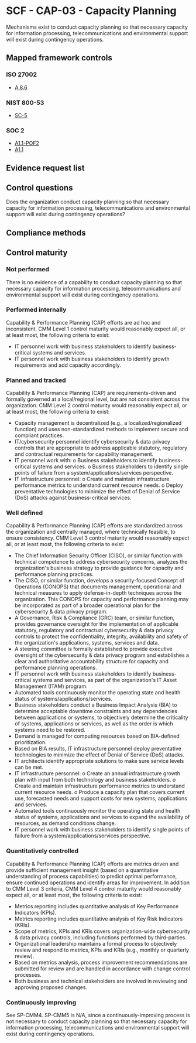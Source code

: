 # SCF - CAP-03 - Capacity Planning
Mechanisms exist to conduct capacity planning so that necessary capacity for information processing, telecommunications and environmental support will exist during contingency operations.
## Mapped framework controls
### ISO 27002
- [A.8.6](../iso27002/a-8.md#a86)

### NIST 800-53
- [SC-5](../nist80053/sc-5.md)

### SOC 2
- [A1.1-POF2](../soc2/a11-pof2.md)
- [A1.1](../soc2/a11.md)

## Evidence request list


## Control questions
Does the organization conduct capacity planning so that necessary capacity for information processing, telecommunications and environmental support will exist during contingency operations?

## Compliance methods


## Control maturity
### Not performed
There is no evidence of a capability to conduct capacity planning so that necessary capacity for information processing, telecommunications and environmental support will exist during contingency operations.

### Performed internally
Capability & Performance Planning (CAP) efforts are ad hoc and inconsistent. CMM Level 1 control maturity would reasonably expect all, or at least most, the following criteria to exist:
- IT personnel work with business stakeholders to identify business-critical systems and services.
- IT personnel work with business stakeholders to identify growth requirements and add capacity accordingly.

### Planned and tracked
Capability & Performance Planning (CAP) are requirements-driven and formally governed at a local/regional level, but are not consistent across the organization. CMM Level 2 control maturity would reasonably expect all, or at least most, the following criteria to exist:
- Capacity management is decentralized (e.g., a localized/regionalized function) and uses non-standardized methods to implement secure and compliant practices.
- IT/cybersecurity personnel identify cybersecurity & data privacy controls that are appropriate to address applicable statutory, regulatory and contractual requirements for capability management.
- IT personnel work with:
o	Business stakeholders to identify business-critical systems and services.
o	Business stakeholders to identify single points of failure from a system/applications/services perspective.
- IT infrastructure personnel:
o	Create and maintain infrastructure performance metrics to understand current resource needs.
o	Deploy preventative technologies to minimize the effect of Denial of Service (DoS) attacks against business-critical services.

### Well defined
Capability & Performance Planning (CAP) efforts are standardized across the organization and centrally managed, where technically feasible, to ensure consistency. CMM Level 3 control maturity would reasonably expect all, or at least most, the following criteria to exist:
- The Chief Information Security Officer (CISO), or similar function with technical competence to address cybersecurity concerns, analyzes the organization's business strategy to provide guidance for capacity and performance planning practices.
- The CISO, or similar function, develops a security-focused Concept of Operations (CONOPS) that documents management, operational and technical measures to apply defense-in-depth techniques across the organization. This CONOPS for capacity and performance planning may be incorporated as part of a broader operational plan for the cybersecurity & data privacy program.
- A Governance, Risk & Compliance (GRC) team, or similar function, provides governance oversight for the implementation of applicable statutory, regulatory and contractual cybersecurity & data privacy controls to protect the confidentiality, integrity, availability and safety of the organization's applications, systems, services and data.
- A steering committee is formally established to provide executive oversight of the cybersecurity & data privacy program and establishes a clear and authoritative accountability structure for capacity and performance planning operations.
- IT personnel work with business stakeholders to identify business-critical systems and services, as part of the organization's IT Asset Management (ITAM) program.
- Automated tools continuously monitor the operating state and health status of systems/applications/services.
- Business stakeholders conduct a Business Impact Analysis (BIA) to determine acceptable downtime constraints and any dependencies between applications or systems, to objectively determine the criticality of systems, applications or services, as well as the order is which systems need to be restored.
- Demand is managed for computing resources based on BIA-defined prioritization.
- Based on BIA results, IT infrastructure personnel deploy preventative technologies to minimize the effect of Denial of Service (DoS) attacks.
- IT architects identify appropriate solutions to make sure service levels can be met.
- IT infrastructure personnel:
o	Create an annual infrastructure growth plan with input from both technology and business stakeholders.
o	Create and maintain infrastructure performance metrics to understand current resource needs.
o	Produce a capacity plan that covers current use, forecasted needs and support costs for new systems, applications and services.
- Automated tools continuously monitor the operating state and health status of systems, applications and services to expand the availability of resources, as demand conditions change.
- IT personnel work with business stakeholders to identify single points of failure from a system/applications/services perspective.

### Quantitatively controlled
Capability & Performance Planning (CAP) efforts are metrics driven and provide sufficient management insight (based on a quantitative understanding of process capabilities) to predict optimal performance, ensure continued operations and identify areas for improvement. In addition to CMM Level 3 criteria, CMM Level 4 control maturity would reasonably expect all, or at least most, the following criteria to exist:
- Metrics reporting includes quantitative analysis of Key Performance Indicators (KPIs).
- Metrics reporting includes quantitative analysis of Key Risk Indicators (KRIs).
- Scope of metrics, KPIs and KRIs covers organization-wide cybersecurity & data privacy controls, including functions performed by third-parties.
- Organizational leadership maintains a formal process to objectively review and respond to metrics, KPIs and KRIs (e.g., monthly or quarterly review).
- Based on metrics analysis, process improvement recommendations are submitted for review and are handled in accordance with change control processes.
- Both business and technical stakeholders are involved in reviewing and approving proposed changes.

### Continuously improving
See SP-CMM4. SP-CMM5 is N/A, since a continuously-improving process is not necessary to conduct capacity planning so that necessary capacity for information processing, telecommunications and environmental support will exist during contingency operations.

